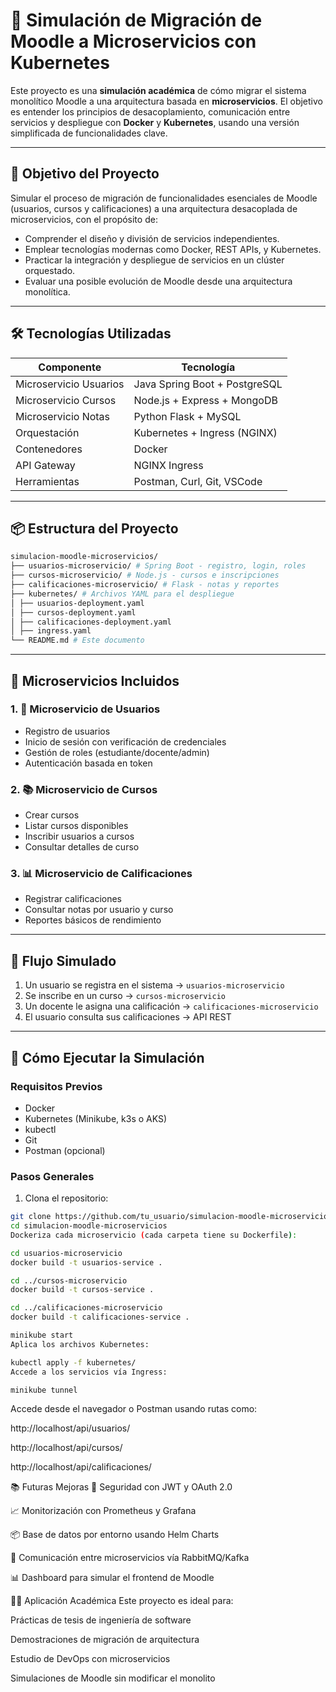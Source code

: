 # 🧩 Simulación de Migración de Moodle a Microservicios con Kubernetes

Este proyecto es una **simulación académica** de cómo migrar el sistema monolítico Moodle a una arquitectura basada en **microservicios**. El objetivo es entender los principios de desacoplamiento, comunicación entre servicios y despliegue con **Docker** y **Kubernetes**, usando una versión simplificada de funcionalidades clave.

---

## 🎯 Objetivo del Proyecto

Simular el proceso de migración de funcionalidades esenciales de Moodle (usuarios, cursos y calificaciones) a una arquitectura desacoplada de microservicios, con el propósito de:

- Comprender el diseño y división de servicios independientes.
- Emplear tecnologías modernas como Docker, REST APIs, y Kubernetes.
- Practicar la integración y despliegue de servicios en un clúster orquestado.
- Evaluar una posible evolución de Moodle desde una arquitectura monolítica.

---

## 🛠️ Tecnologías Utilizadas

| Componente            | Tecnología           |
|-----------------------|----------------------|
| Microservicio Usuarios| Java Spring Boot + PostgreSQL |
| Microservicio Cursos  | Node.js + Express + MongoDB  |
| Microservicio Notas   | Python Flask + MySQL |
| Orquestación          | Kubernetes + Ingress (NGINX) |
| Contenedores          | Docker               |
| API Gateway           | NGINX Ingress        |
| Herramientas          | Postman, Curl, Git, VSCode   |

---

## 📦 Estructura del Proyecto
```bash
simulacion-moodle-microservicios/
├── usuarios-microservicio/ # Spring Boot - registro, login, roles
├── cursos-microservicio/ # Node.js - cursos e inscripciones
├── calificaciones-microservicio/ # Flask - notas y reportes
├── kubernetes/ # Archivos YAML para el despliegue
│ ├── usuarios-deployment.yaml
│ ├── cursos-deployment.yaml
│ ├── calificaciones-deployment.yaml
│ ├── ingress.yaml
└── README.md # Este documento
```
---

## 📐 Microservicios Incluidos

### 1. 👤 Microservicio de Usuarios
- Registro de usuarios
- Inicio de sesión con verificación de credenciales
- Gestión de roles (estudiante/docente/admin)
- Autenticación basada en token

### 2. 📚 Microservicio de Cursos
- Crear cursos
- Listar cursos disponibles
- Inscribir usuarios a cursos
- Consultar detalles de curso

### 3. 📊 Microservicio de Calificaciones
- Registrar calificaciones
- Consultar notas por usuario y curso
- Reportes básicos de rendimiento

---

## 🔁 Flujo Simulado

1. Un usuario se registra en el sistema → `usuarios-microservicio`
2. Se inscribe en un curso → `cursos-microservicio`
3. Un docente le asigna una calificación → `calificaciones-microservicio`
4. El usuario consulta sus calificaciones → API REST

---

## 🚀 Cómo Ejecutar la Simulación

### Requisitos Previos
- Docker
- Kubernetes (Minikube, k3s o AKS)
- kubectl
- Git
- Postman (opcional)

### Pasos Generales

1. Clona el repositorio:
```bash
git clone https://github.com/tu_usuario/simulacion-moodle-microservicios.git
cd simulacion-moodle-microservicios
Dockeriza cada microservicio (cada carpeta tiene su Dockerfile):

cd usuarios-microservicio
docker build -t usuarios-service .

cd ../cursos-microservicio
docker build -t cursos-service .

cd ../calificaciones-microservicio
docker build -t calificaciones-service .

minikube start
Aplica los archivos Kubernetes:

kubectl apply -f kubernetes/
Accede a los servicios vía Ingress:

minikube tunnel
```

Accede desde el navegador o Postman usando rutas como:

http://localhost/api/usuarios/

http://localhost/api/cursos/

http://localhost/api/calificaciones/

📚 Futuras Mejoras
🔐 Seguridad con JWT y OAuth 2.0

📈 Monitorización con Prometheus y Grafana

📦 Base de datos por entorno usando Helm Charts

📨 Comunicación entre microservicios vía RabbitMQ/Kafka

📊 Dashboard para simular el frontend de Moodle

👨‍🎓 Aplicación Académica
Este proyecto es ideal para:

Prácticas de tesis de ingeniería de software

Demostraciones de migración de arquitectura

Estudio de DevOps con microservicios

Simulaciones de Moodle sin modificar el monolito



